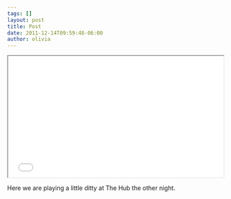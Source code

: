```yaml
---
tags: []
layout: post
title: Post
date: 2011-12-14T09:59:48-06:00
author: olivia
---
```


<iframe src="//player.vimeo.com/video/33456722" width="500" height="281" webkitallowfullscreen mozallowfullscreen allowfullscreen></iframe>

Here we are playing a little ditty at The Hub the other night.
